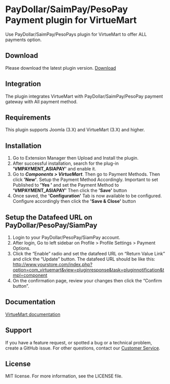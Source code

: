 # PayDollar/SaimPay/PesoPay Payment plugin for VirtueMart
Use PayDollar/SaimPay/PesoPays plugin for VirtueMart to offer ALL payments option.

## Download
Please download the latest plugin version. [Download](https://github.com/asiapay-lib/asiapay-VirtueMart/releases/latest)

## Integration
The plugin integrates VirtueMart with PayDollar/SaimPay/PesoPay payment gateway with All payment method.

## Requirements
This plugin supports Joomla (3.X) and VirtueMart (3.X) and higher.

## Installation
1.	Go to Extension Manager then Upload and Install the plugin.
2.	After successful installation, search for the plug-in **'VMPAYMENT_ASIAPAY'** and enable it.
3.	Go to ***Components > VirtueMart***. Then go to Payment Methods. Then click **'New'**. Setup the Payment Method Accordingly. Important to set Published to **'Yes '** and set the Payment Method to **'VMPAYMENT_ASIAPAY'** Then click the **'Save'** button
4.	Once saved, the **'Configuration'** Tab is now available to be configured. Configure accordingly then click the **'Save & Close'** button

## Setup the Datafeed URL on PayDollar/PesoPay/SiamPay
 1. Login to your PayDollar/PesoPay/SiamPay account.
 2. After login, Go to left sidebar on Profile > Profile Settings > Payment Options.
 3. Click the “Enable” radio and set the datafeed URL on “Return Value Link” and click the “Update” button. The datafeed URL should be like this: http://www.yourstore.com/index.php?option=com_virtuemart&view=pluginresponse&task=pluginnotification&tmpl=component
 4. On the confirmation page, review your changes then click the “Confirm button”.

 ## Documentation
[VirtueMart documentation](https://github.com/asiapay-lib/asiapay-VirtueMart/blob/master/Joomla%20VirtueMart%203.X%20Plugin%20Setup%20Guide%2020150408.pdf)

## Support
If you have a feature request, or spotted a bug or a technical problem, create a GitHub issue. For other questions, contact our [Customer Service](https://www.paydollar.com/en/contactus.html).

## License
MIT license. For more information, see the LICENSE file.
